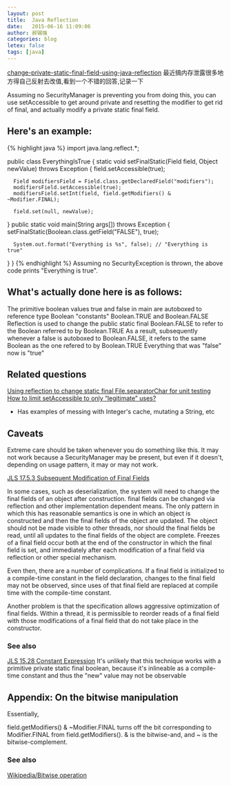 ```yaml
---
layout: post
title:  Java Reflection
date:   2015-06-16 11:09:06
author: 郝锡强
categories: blog
letex: false
tags: [java]
---
```

[change-private-static-final-field-using-java-reflection](http://stackoverflow.com/questions/3301635/change-private-static-final-field-using-java-reflection)
最近搞内存泄露很多地方得自己反射去改值,看到一个不错的回答,记录一下

<!-- more -->

Assuming no SecurityManager is preventing you from doing this, you can use setAccessible to get around private and resetting the modifier to get rid of final, and actually modify a private static final field.

## Here's an example:
{% highlight java %}
import java.lang.reflect.*;

public class EverythingIsTrue {
   static void setFinalStatic(Field field, Object newValue) throws Exception {
      field.setAccessible(true);

      Field modifiersField = Field.class.getDeclaredField("modifiers");
      modifiersField.setAccessible(true);
      modifiersField.setInt(field, field.getModifiers() & ~Modifier.FINAL);

      field.set(null, newValue);
   }
   public static void main(String args[]) throws Exception {      
      setFinalStatic(Boolean.class.getField("FALSE"), true);

      System.out.format("Everything is %s", false); // "Everything is true"
   }
}
{% endhighlight %}
Assuming no SecurityException is thrown, the above code prints "Everything is true".

## What's actually done here is as follows:

The primitive boolean values true and false in main are autoboxed to reference type Boolean "constants" Boolean.TRUE and Boolean.FALSE
Reflection is used to change the public static final Boolean.FALSE to refer to the Boolean referred to by Boolean.TRUE
As a result, subsequently whenever a false is autoboxed to Boolean.FALSE, it refers to the same Boolean as the one refered to by Boolean.TRUE
Everything that was "false" now is "true"

## Related questions

[Using reflection to change static final File.separatorChar for unit testing](http://stackoverflow.com/questions/2474017/using-reflection-to-change-static-final-file-separatorchar-for-unit-testing/2474242#2474242)
[How to limit setAccessible to only “legitimate” uses?](http://stackoverflow.com/questions/2481862/how-to-limit-setaccessible-to-only-legitimate-uses)

* Has examples of messing with Integer's cache, mutating a String, etc

## Caveats

Extreme care should be taken whenever you do something like this. It may not work because a SecurityManager may be present, but even if it doesn't, depending on usage pattern, it may or may not work.

[JLS 17.5.3 Subsequent Modification of Final Fields](http://java.sun.com/docs/books/jls/third_edition/html/memory.html#17.5.3)

In some cases, such as deserialization, the system will need to change the final fields of an object after construction. final fields can be changed via reflection and other implementation dependent means. The only pattern in which this has reasonable semantics is one in which an object is constructed and then the final fields of the object are updated. The object should not be made visible to other threads, nor should the final fields be read, until all updates to the final fields of the object are complete. Freezes of a final field occur both at the end of the constructor in which the final field is set, and immediately after each modification of a final field via reflection or other special mechanism.

Even then, there are a number of complications. If a final field is initialized to a compile-time constant in the field declaration, changes to the final field may not be observed, since uses of that final field are replaced at compile time with the compile-time constant.

Another problem is that the specification allows aggressive optimization of final fields. Within a thread, it is permissible to reorder reads of a final field with those modifications of a final field that do not take place in the constructor.

### See also

[JLS 15.28 Constant Expression](http://docs.oracle.com/javase/specs/jls/se7/html/jls-15.html#jls-15.28)
It's unlikely that this technique works with a primitive private static final boolean, because it's inlineable as a compile-time constant and thus the "new" value may not be observable

## Appendix: On the bitwise manipulation

Essentially,

field.getModifiers() & ~Modifier.FINAL
turns off the bit corresponding to Modifier.FINAL from field.getModifiers(). & is the bitwise-and, and ~ is the bitwise-complement.

### See also

[Wikipedia/Bitwise operation](http://en.wikipedia.org/wiki/Bitwise_operations)
